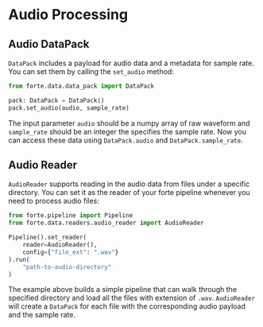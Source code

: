 # Audio Processing

## Audio DataPack
`DataPack` includes a payload for audio data and a metadata for sample rate. You can set them by calling the `set_audio` method:
```python
from forte.data.data_pack import DataPack

pack: DataPack = DataPack()
pack.set_audio(audio, sample_rate)
```
The input parameter `audio` should be a numpy array of raw waveform and `sample_rate` should be an integer the specifies the sample rate. Now you can access these data using `DataPack.audio` and `DataPack.sample_rate`.

## Audio Reader
`AudioReader` supports reading in the audio data from files under a specific directory. You can set it as the reader of your forte pipeline whenever you need to process audio files:
```python
from forte.pipeline import Pipeline
from forte.data.readers.audio_reader import AudioReader

Pipeline().set_reader(
    reader=AudioReader(),
    config={"file_ext": ".wav"}
).run(
    "path-to-audio-directory"
)
```
The example above builds a simple pipeline that can walk through the specified directory and load all the files with extension of `.wav`. `AudioReader` will create a `DataPack` for each file with the corresponding audio payload and the sample rate.
